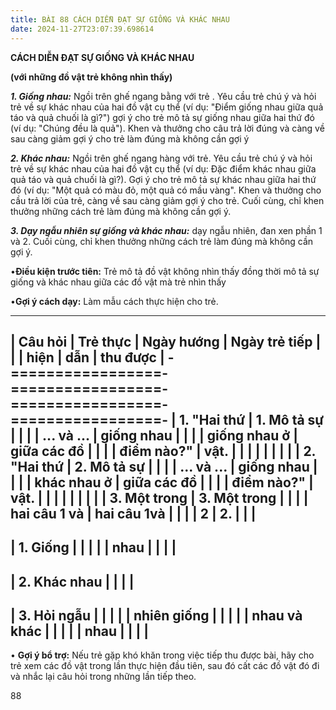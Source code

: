 ```yaml
---
title: BÀI 88 CÁCH DIỄN ĐẠT SỰ GIỐNG VÀ KHÁC NHAU
date: 2024-11-27T23:07:39.698614
---
```


**CÁCH DIỄN ĐẠT SỰ GIỐNG VÀ KHÁC NHAU**

**(với những đồ vật trẻ không nhìn thấy)**

***1. Giống nhau:*** Ngồi trên ghế ngang bằng với trẻ . Yêu cầu trẻ
chú ý và hỏi trẻ về sự khác nhau của hai đồ vật cụ thể (ví dụ: "Điểm
giống nhau giữa quả táo và quả chuối là gì?") gợi ý cho trẻ mô tả sự
giống nhau giữa hai thứ đó (ví dụ: "Chúng đều là quả"). Khen và thưởng
cho câu trả lời đúng và càng về sau càng giảm gợi ý cho trẻ làm đúng
mà không cần gợi ý

***2. Khác nhau:*** Ngồi trên ghế ngang hàng với trẻ. Yêu cầu trẻ chú
ý và hỏi trẻ về sự khác nhau của hai đồ vật cụ thể (ví dụ: Đặc điểm
khác nhau giữa quả táo và quả chuối là gì?). Gợi ý cho trẻ mô tả sự
khác nhau giữa hai thứ đó (ví dụ: "Một quả có màu đỏ, một quả có mầu
vàng". Khen và thưởng cho cầu trả lời của trẻ, càng về sau càng giảm
gợi ý cho trẻ. Cuối cùng, chỉ khen thưởng những cách trẻ làm đúng mà
không cần gợi ý.

***3. Dạy ngẫu nhiên sự giống và khác nhau:*** dạy ngẫu nhiên, đan xen
phần 1 và 2. Cuối cùng, chỉ khen thưởng những cách trẻ làm đúng mà
không cần gợi ý.

•**Điều kiện trước tiên:** Trẻ mô tả đồ vật không nhìn thấy đồng thời
mô tả sự giống và khác nhau giữa các đồ vật mà trẻ nhìn thấy

•**Gợi ý cách dạy:** Làm mẫu cách thực hiện cho trẻ.

-------------------------------------------------------------------------
| **Câu hỏi**     | **Trẻ thực      | **Ngày hướng  | **Ngày trẻ tiếp |
|                 | hiện**          | dẫn**         | thu được**      |
-=================-=================-=================-=================-
| **1. "Hai thứ | **1. Mô tả sự |                 |                 |
| ... và ...    | giống nhau    |                 |                 |
| giống nhau ở  | giữa các đồ   |                 |                 |
| điểm nào?"**  | vật.**        |                 |                 |
|               |               |                 |                 |
| **2. "Hai thứ | **2. Mô tả sự |                 |                 |
| ... và ...    | giống nhau    |                 |                 |
| khác nhau ở   | giữa các đồ   |                 |                 |
| điểm nào?"**  | vật.**        |                 |                 |
|                 |                 |                 |                 |
| **3. Một trong  | **3. Một trong  |                 |                 |
| hai câu 1 và    | hai câu 1và     |                 |                 |
| 2**             | 2.**            |                 |                 |
-------------------------------------------------------------------------
| 1. Giống     |                 |                 |                 |
| nhau          |                 |                 |                 |
-------------------------------------------------------------------------
| 2. Khác nhau |                 |                 |                 |
-------------------------------------------------------------------------
| 3. Hỏi ngẫu  |                 |                 |                 |
| nhiên giống   |                 |                 |                 |
| nhau và khác  |                 |                 |                 |
| nhau          |                 |                 |                 |
-------------------------------------------------------------------------

• **Gợi ý bổ trợ:** Nếu trẻ gặp khó khăn trong việc tiếp thu được bài,
hãy cho trẻ xem các đồ vật trong lần thực hiện đầu tiên, sau đó cất
các đồ vật đó đi và nhắc lại câu hỏi trong những lần tiếp theo.

88

